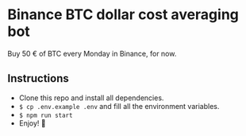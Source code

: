 # Binance BTC dollar cost averaging bot

Buy 50 € of BTC every Monday in Binance, for now.

## Instructions

- Clone this repo and install all dependencies.
- `$ cp .env.example .env` and fill all the environment variables.
- `$ npm run start`
- Enjoy! 🙂
